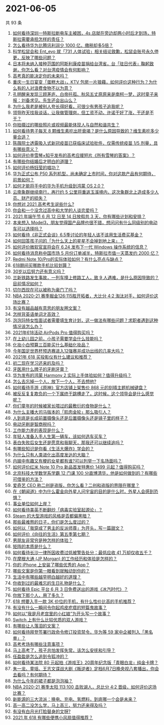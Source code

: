 # 2021-06-05

共 93 条

<!-- BEGIN -->
<!-- 最后更新时间 Sat Jun 05 2021 12:07:21 GMT+0800 (China Standard Time) -->

1. [如何看待深圳一特斯拉断电车主被困，4s
   店就在旁边却两小时后才到场，特斯拉需要承担怎样的责任？](https://www.zhihu.com/question/462688516)
2. [怎么看待华为比腾讯利润少 1000 亿，缴税却多5倍？](https://www.zhihu.com/question/462746576)
3. [科学松鼠会和 Ent_evo 就「731
   人体试验」相关结论致歉，松鼠会账号永久停更，反映了哪些问题？](https://www.zhihu.com/question/463111735)
4. [日本将未纳入接种范围的阿斯利康疫苗捐给台湾省，台「驻日代表」鞠躬致谢，你怎么看？对台湾疫情会有何影响？](https://www.zhihu.com/question/463127339)
5. [高考真的能决定你的未来吗？](https://www.zhihu.com/question/310160711)
6. [重庆一生日宴变「蛋糕大战」，KTV
   包房一片狼藉，如何评价这种行为？为什么有的人对浪费食物不以为意？](https://www.zhihu.com/question/463080691)
7. [孔明醒来发现三顾茅庐、白帝托孤、秋风五丈原原来是南柯一梦，这时童子来报：刘备求见。先生还会出山么？](https://www.zhihu.com/question/335150446)
8. [为什么我老是被别人夸长得好看，可很少有男孩子追我呢？](https://www.zhihu.com/question/319027663)
9. [领导昨天找我谈话，让我做管理岗，但工资不动，许诺干好了涨，干还是不干？](https://www.zhihu.com/question/456765880)
10. [你拍摄过的哪些照片或视频最能体现人与自然和谐共生？](https://www.zhihu.com/question/462030257)
11. [如何看待男子每天 8
    颗维生素吃出肝衰竭？是什么原因导致的？维生素吃多少量合适？](https://www.zhihu.com/question/463004931)
12. [陈薇院士透露吸入式新冠疫苗已获临床试验批件，仅需传统疫苗 1/5
    剂量，具有哪些意义？](https://www.zhihu.com/question/462998232)
13. [如何评价李雪琴×知乎发布的高考应援短片《所有雪琴的答案》？](https://www.zhihu.com/question/463097533)
14. [有哪些你结婚后才明白的道理？](https://www.zhihu.com/question/55230947)
15. [如何评价杨钰莹的唱功？](https://www.zhihu.com/question/23503608)
16. [华为正式公布 P50
    系列机型，尚未确定上市时间，你对这款产品有何期待，前景如何？](https://www.zhihu.com/question/462823371)
17. [如何才能将手中的华为手机升级到鸿蒙 OS 2.0？](https://www.zhihu.com/question/436295623)
18. [云南象群继续南行，再行约 5
    公里将重返玉溪境内，这次象群北上造成多少人员、财产的损失？](https://www.zhihu.com/question/463102060)
19. [你想对 2021 高考考生说些什么?](https://www.zhihu.com/question/405718464)
20. [你会和一个没念过高中和大学的人谈恋爱吗？](https://www.zhihu.com/question/462293257)
21. [2021 年端午节 6 月 12 日至 14 日放假共 3
    天，你有哪些计划和安排？](https://www.zhihu.com/question/461518659)
22. [本来想入
    Model3，朋友觉得国产品牌也很不错，想问问有什么同级别的电动车可以选择吗？](https://www.zhihu.com/question/462935963)
23. [如何看待《非正式会谈》6.5季讨论的年轻人该不该用生活费买基金？](https://www.zhihu.com/question/463164068)
24. [如何回答孩子问的「为什么天上的星星不会掉到地上来」？](https://www.zhihu.com/question/322273051)
25. [如何评价微软官宣将会在 6.24 发布下一代 Windows
    操作系统的信息？](https://www.zhihu.com/question/462862074)
26. [如何看待消息称中国市场 5 月份订单减半，特斯拉市值一天蒸发约 2000
    亿？](https://www.zhihu.com/question/463066556)
27. [Redmi Note
    10/Pro的实际体验如何？有什么亮点与缺点？](https://www.zhihu.com/question/462609610)
28. [618期间买哪款手机比较划算？](https://www.zhihu.com/question/463120125)
29. [30岁以后努力还有意义吗？](https://www.zhihu.com/question/461708777)
30. [兰新铁路发生事故，一列车撞上修路工人，致 9
    人遇难，是什么原因导致的？目前情况如何？](https://www.zhihu.com/question/463074526)
31. [切尔西现在可以被称为豪门了吗？](https://www.zhihu.com/question/462620225)
32. [NBA 2020-21 赛季掘金126:115胜开拓者，大比分 4:2
    淘汰对手，如何评价这场比赛？](https://www.zhihu.com/question/463074725)
33. [有没有越品越有意思的朋友圈文案？](https://www.zhihu.com/question/462758762)
34. [怎样背英语单词才高效？](https://www.zhihu.com/question/19580414)
35. [泡泡玛特女性面试者需要填生育计划，这一做法有哪些问题？求职者遇到这种情况该怎么办？](https://www.zhihu.com/question/463127265)
36. [2021年618活动 AirPods Pro 值得购买吗？](https://www.zhihu.com/question/462472612)
37. [在上幼儿园之前，小孩子需要学会什么技能吗？](https://www.zhihu.com/question/419595992)
38. [化妆小白预算三百能买什么基础化妆品？](https://www.zhihu.com/question/454067236)
39. [今年国足世界杯预选赛进入12强赛并成功出线的几率大吗？](https://www.zhihu.com/question/458794320)
40. [2021年 618 买投影仪有什么建议和推荐？](https://www.zhihu.com/question/458826447)
41. [初二现在学习还来的及吗？](https://www.zhihu.com/question/460694660)
42. [牙医用什么牌子的牙刷牙膏？](https://www.zhihu.com/question/21064394)
43. [华为发布的鸿蒙 Harmony 2
    实际上手体验如何？值得升级吗？](https://www.zhihu.com/question/458633364)
44. [怎么去忘掉一个人，放下一个人，不去想他?](https://www.zhihu.com/question/460504759)
45. [如何看待手游《原神》官方店铺上架售价 868
    元的刻晴主题机械键盘？](https://www.zhihu.com/question/462000684)
46. [被反反复复欺负的一个下属终于跳槽走了，这时候，这个领导会是什么感觉呢？](https://www.zhihu.com/question/419717401)
47. [你们童年的时候被家长喂过的最敷衍的食物是什么？](https://www.zhihu.com/question/462844792)
48. [为什么主播大司马版本的「肌肉金轮」那么吸引人？](https://www.zhihu.com/question/461688762)
49. [人到底是长成前置摄像头还是后置摄像头还是镜子里的样子？](https://www.zhihu.com/question/66063294)
50. [电动牙刷是智商税吗？](https://www.zhihu.com/question/60799591)
51. [工作能力差的表现是什么？](https://www.zhihu.com/question/272082217)
52. [年轻人准备入手人生第一辆车，该如何选车买车？](https://www.zhihu.com/question/462934776)
53. [表白失败后女生还是愿意和我聊天，那我还可以继续追吗？](https://www.zhihu.com/question/367730793)
54. [有哪些知识是你看《生活大爆炸》学会的？](https://www.zhihu.com/question/321167011)
55. [为什么只有人类进化出高度发达的大脑？](https://www.zhihu.com/question/20323967)
56. [内娱中有趣又有梗的女星都有谁?可以列举一下名场面吗？](https://www.zhihu.com/question/462892733)
57. [如何评价红米 Note 10 Pro 新品首发特惠价 1499
    元起？值得购买吗？](https://www.zhihu.com/question/461503607)
58. [北京科技大学数学系学霸 12 门课 100
    分直博清华，他是如何做到的？有哪些可借鉴的方法？](https://www.zhihu.com/question/463055855)
59. [爱奇艺 CEO 称二创是盗版，你怎么看？二创和盗版的界限在哪里？](https://www.zhihu.com/question/463058796)
60. [在《朝闻道》中为什么霍金向外星人问宇宙的目的是什么时，外星人会感到恐惧？](https://www.zhihu.com/question/307116324)
61. [事业单位如何上岸？](https://www.zhihu.com/question/345511835)
62. [如何看待美英不断翻炒「病毒实验室起源论」？](https://www.zhihu.com/question/462610953)
63. [Steam 的大型游戏的风格是否都偏黑暗？](https://www.zhihu.com/question/460129234)
64. [那些最难熬的日子，你们是怎么度过的？](https://www.zhihu.com/question/452944848)
65. [如何以「我穿成了男主的反派师尊」为开头，写一篇甜文？](https://www.zhihu.com/question/433065335)
66. [如何评价《向往的生活》第五季第七期？](https://www.zhihu.com/question/463123692)
67. [男朋友非常穷是种怎样的体验？](https://www.zhihu.com/question/26596095)
68. [矩阵的本质是什么？](https://www.zhihu.com/question/22047061)
69. [如何看待长沙一律所因收费过低被警告处分：最低应收 41
    万却仅收五千？](https://www.zhihu.com/question/462810614)
70. [在摩根大通 (JP Morgan) 的工作经历和体验是怎样的？](https://www.zhihu.com/question/22083941)
71. [你的 iPhone 上安装了哪些优秀的 App？](https://www.zhihu.com/question/20857355)
72. [哪些文案是你第一眼看到就触动到你的？](https://www.zhihu.com/question/454171964)
73. [生活中有哪些越早明白越好的道理？](https://www.zhihu.com/question/392680981)
74. [你收到过的最难忘的生日礼物是什么？](https://www.zhihu.com/question/23873759)
75. [如何看待 Epic 平台 6 月 3
    日免费送出的游戏《冰汽时代》？](https://www.zhihu.com/question/463021141)
76. [你放下那个人，用了多久？](https://www.zhihu.com/question/459105986)
77. [618 想要入手一款 3K
    价位的手机，有什么性价比高的手机推荐？](https://www.zhihu.com/question/458336036)
78. [有没有什么一瞬间令你起鸡皮疙瘩的短篇鬼故事？](https://www.zhihu.com/question/382949359)
79. [如何以“我是月老宫里的小红娘”为开头写一个故事？](https://www.zhihu.com/question/455142039)
80. [Switch 上有什么比较优质的双人游戏？](https://www.zhihu.com/question/283561191)
81. [有哪些让人落泪的文案？](https://www.zhihu.com/question/450182895)
82. [如何看待拜登签署行政命令修订投资禁令，华为等 59
    家中企被列入「黑名单」？](https://www.zhihu.com/question/463048861)
83. [高考考场有哪些注意事项？](https://www.zhihu.com/question/461629127)
84. [马上高考了，孩子总怕发挥失常，该怎么安抚和引导？](https://www.zhihu.com/question/462355606)
85. [任盈盈是怎么追到令狐冲的？](https://www.zhihu.com/question/462707077)
86. [如何看待某法院 80
    元起拍《游戏王》20周年纪念版「青眼白龙」纯金卡牌？](https://www.zhihu.com/question/462784002)
87. [朱一龙、童瑶、王志文谍战大剧《叛逆者》定档6月7日晚央视八套播出，你会去看吗？有何期待？](https://www.zhihu.com/question/462905368)
88. [为什么今年的裙子都是泡泡袖？](https://www.zhihu.com/question/397465205)
89. [NBA 2020-21 赛季太阳 113:100 击败湖人，总比分 4:2
    晋级，如何评价这场比赛？](https://www.zhihu.com/question/463061695)
90. [新能源的三大流派：换电、充电、氢燃料，到底哪一个会是未来？](https://www.zhihu.com/question/453005871)
91. [高一高二没怎么学，马上高三，努力还来得及吗？](https://www.zhihu.com/question/461313503)
92. [有没有白月光打脸替身的文呀?](https://www.zhihu.com/question/459071698)
93. [2021 年 618 有哪些便携小风扇值得推荐？](https://www.zhihu.com/question/460200651)

<!-- END -->
